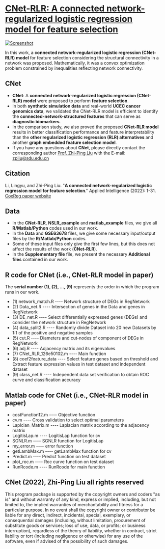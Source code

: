 # [CNet-RLR: A connected network-regularized logistic regression model for feature selection](https://github.com/zpliulab/CNet)

[![Screenshot](https://media.springernature.com/lw685/springer-static/image/art%3A10.1007%2Fs10489-021-02877-3/MediaObjects/10489_2021_2877_Fig8_HTML.png?as=webp)](https://doi.org/10.1007/s10489-021-02877-3)

In this work, a **connected network-regularized logistic regression (CNet-RLR) model** for feature selection considering the structural connectivity in a network was proposed. Mathematically, it was a convex optimization problem constrained by inequalities reflecting network connectivity.


## CNet
<!--START_SECTION:news-->
* **CNet**: A **connected network-regularized logistic regression (CNet-RLR) model** were proposed to perform **feature selection**. 
* In both **synthetic simulation data** and real-world **UCEC cancer genomics data**, we validated the CNet-RLR model is efficient to identify the **connected-network-structured features** that can serve as **diagnostic biomarkers**.
* In the comparison study, we also proved the proposed **CNet-RLR model** results in better classification performance and feature interpretability than the **other regularized logistic regression (RLR) alternatives** and another **graph embedded feature selection model**.
* If you have any questions about **CNet**, please directly contact the corresponding author [Prof. Zhi-Ping Liu](https://scholar.google.com/citations?user=zkBXb_kAAAAJ&hl=zh-CN&oi=ao) with the E-mail: zpliu@sdu.edu.cn
<!--END_SECTION:news-->


## Citation
Li, Lingyu, and Zhi-Ping Liu. "**A connected network-regularized logistic regression model for feature selection**." Applied Intelligence (2022): 1-31. [CoxReg paper website](https://doi.org/10.1007/s10489-021-02877-3)


## Data
<!--START_SECTION:news-->
* In the **CNet-RLR**, **NSLR_example** and **matlab_example** files, we give all **R/Matlab/Python** codes used in our work. 
* In the **Data** and **GSE63678** files, we give some necessary input/output files by the **R/Matlab/Python** codes. 
* Some of these input files only give the first few lines, but this does not affect the results of the work (**CNet-RLR**).
* In the **Supplementary file** file, we present the necessary **Additional files** contained in our work. 
<!--END_SECTION:news-->


## R code for CNet (i.e., CNet-RLR model in paper)
The **serial number (1), (2), ..., (9)** represents the order in which the program runs in our work. 
<!--START_SECTION:news-->
* (1) network_match.R ---- Network structure of DEGs in RegNetwork
* (2) Data_net.R ---- Intersection of genes in the Data and genes in RegNetwork
* (3) DE_net.R ---- Select differentially expressed genes (DEGs) and consider the network structure in RegNetwork
* (4) data_split2.R ----  Randomly divide Dataset into 20 new Datasets by 1:1 of the positive and negative samples
* (5) cut.R ---- Diameters and cut-nodes of component of DEGs in RegNetwork
* (6) adj.R ---- Adjacency matrix and its eigenvalues
* (7) CNet_RLR_126e50102.m ---- Main function
* (8) coef2feature_data ---- Select feature genes based on threshold and Extract feature expression values in test dataset and independent dataset
* (9) class_net.R ---- Independent data set verification to obtain ROC curve and classification accuracy
<!--END_SECTION:news-->


## Matlab code for CNet (i.e., CNet-RLR model in paper)
<!--START_SECTION:news-->
* costFunction12.m ---- Objective function
* cv.m ---- Cross validation to select optimal parameters
* Laplcian_Matrix.m ---- Laplacian matrix according to the adjacency matrix
* LogitisLap.m ---- LogitisLap function for cv
* SGNLR.m ---- SGNLR function for LogitisLap
* my_error.m ---- error function 
* getLambMax.m ---- getLambMax function for cv
* Predict.m ---- Predict function on test dataset
* plot_roc.m ---- Roc curve function on test dataset
* RunRcode.m ---- RunRcode for main function
<!--END_SECTION:news-->


## CNet (2022), Zhi-Ping Liu all rights reserved
This program package is supported by the copyright owners and coders "as is" and without warranty of any kind, express or implied, including, but not limited to, the implied warranties of merchantability and fitness for a particular purpose. In no event shall the copyright owner or contributor be liable for any direct, indirect, incidental, special, exemplary, or consequential damages (including, without limitation, procurement of substitute goods or services; loss of use, data, or profits; or business interruption), regardless of the theory of liability, whether in contract, strict liability or tort (including negligence or otherwise) for any use of the software, even if advised of the possibility of such damages.
